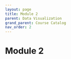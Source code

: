 ```yaml
---
layout: page
title: Module 2
parent: Data Visualization
grand_parent: Course Catalog
nav_order: 2
---
```


# Module 2

